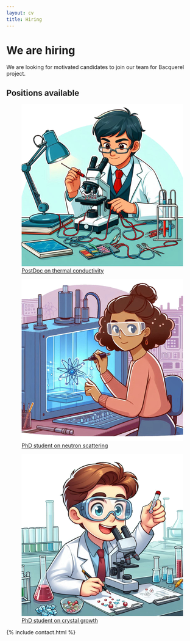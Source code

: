 ```yaml
---
layout: cv
title: Hiring
---
```


# We are hiring

We are looking for motivated candidates to join our team for Bacquerel project.


## Positions available

<div class="row">
  <div class="col-md-4">
    <a href="/postdoc"> 
    <figure class="figure">
        <img src="/assets/postdoc.png" class="figure-img img-fluid" />
        <figcaption class="figure-caption fw-bold">PostDoc on thermal conductivity</figcaption>
    </figure>
    </a>
  </div>
  <div class="col-md-4">
    <a href="/phd1"> 
    <figure class="figure">
        <img src="/assets/phd1.png" class="figure-img img-fluid" />
        <figcaption class="figure-caption fw-bold">PhD student on neutron scattering</figcaption>
    </figure>
    </a>
  </div>
  <div class="col-md-4">
    <a href="/phd2"> 
    <figure class="figure">
        <img src="/assets/phd2.png" class="figure-img img-fluid" />
        <figcaption class="figure-caption fw-bold">PhD student on crystal growth</figcaption>
    </figure>
    </a>
  </div>
</div>


{% include contact.html %}

